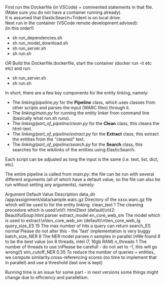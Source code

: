 First run the Dockerfile (in VSCode) + commented statements in that file. (Make sure you do not have a container running already).<br>
It is assumed that ElasticSearch+Trident is on local drive.<br>
Next run in the container (VSCode remote development advised):<br>
(in this order!)<br> 
- sh run_dependencies.sh
- sh run_model_download.sh
- sh run_server.sh
- sh run.sh <br>

*OR*
Build the Dockerfile.dockerfile, start the container (docker run -ti etc etc) and run:
- sh run_server.sh
- sh run.sh <br>

In short, there are a few key components for the entity linking, namely:<br>
- The _linking/pipeline.py_ for the **Pipeline** class, which uses classes from other scripts and parses the input (WARC files) through it.
- The _linking/main.py_ for running the entity linker from command line (basically what run.sh runs).
- The _linking/part_of_pipeline/clean.py_ for the **Clean** class, this cleans the html-text.
- The _linking/part_of_pipeline/extract.py_ for the **Extract** class, this extract the entities from the "cleaned" text.
- The _linking/part_of_pipeline/search.py_ for the **Search** class, this searches for the wikilinks of the entities using ElasticSearch.

Each script can be adjusted as long the input is the same (i.e. text, list, dict, etc). 

The entire pipeline is called from _main.py_. the file can be run with several different arguments (all of which have a default value, so the file can also be run without setting any arguments), namely:

Argument        Default Value	                    Description
data_dir	    /app/assignment/data/sample.warc.gz Directory of the xxxx.warc.gz file which will be used to for the entity linking.
clean_text      1                                   The cleaning procedure which is used:\n\t1: html2text (default)\n\t2: BeautifulSoup:html.parser
extract_model   en_core_web_sm	                    The model which is used to extract:\n\ten_core_web_sm (default)\n\ten_core_web_lg
query_size_ES   15	                                The max number of hits a query can return
search_ES       normal	                            Please do not alter this - the 'fast' implementation is very buggy
batch_size_NER  8	                                The NER model parses n samples in parallel.\nWe found 8 to be the best value (on 8 threads, intel i7, 16gb RAM)
n_threads   	1	                                The number of threads to use.\nPlease be carefull - do not set to -1, this will go wrong(!)
sim_cutoff_NER	0.35	                            To reduce the number of queries = entities, we compute similarity.cross-referencing scores (no time to implement that in parallel) and use a threshold (last one is kept)

Running time is an issue for some part - in next versions some things might change due to efficiency and parallelism.  